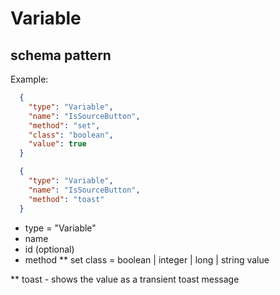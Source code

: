 # Variable
## schema pattern

Example:
```json
  {
    "type": "Variable",
    "name": "IsSourceButton",
    "method": "set",
    "class": "boolean",
    "value": true
  }
```

```json
  {
    "type": "Variable",
    "name": "IsSourceButton",
    "method": "toast"
  }
```


* type = "Variable"
* name
* id (optional)
* method
** set 
 class = boolean | integer | long | string
 value 

** toast - shows the value as a transient toast message 
